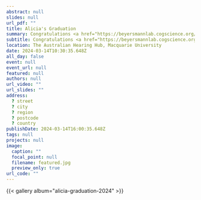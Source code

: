 ```yaml
---
abstract: null
slides: null
url_pdf: ""
title: Alicia's Graduation
summary: Congratulations <a href="https://beyersmannlab.cogscience.org/author/alicia-ormond/" target="_blank">Alicia Ormond</a> for graduating with a Master of Research!
subtitle: Congratulations <a href="https://beyersmannlab.cogscience.org/author/alicia-ormond/" target="_blank">Alicia Ormond</a> for graduating with a Master of Research!
location: The Australian Hearing Hub, Macquarie University
date: 2024-03-14T10:30:35.648Z
all_day: false
event: null
event_url: null
featured: null
authors: null
url_video: ""
url_slides: ""
address:
  ? street
  ? city
  ? region
  ? postcode
  ? country
publishDate: 2024-03-14T16:00:35.648Z
tags: null
projects: null
image:
  caption: ""
  focal_point: null
  filename: featured.jpg
  preview_only: true
url_code: ""
---
```


{{< gallery album="alicia-graduation-2024" >}}
